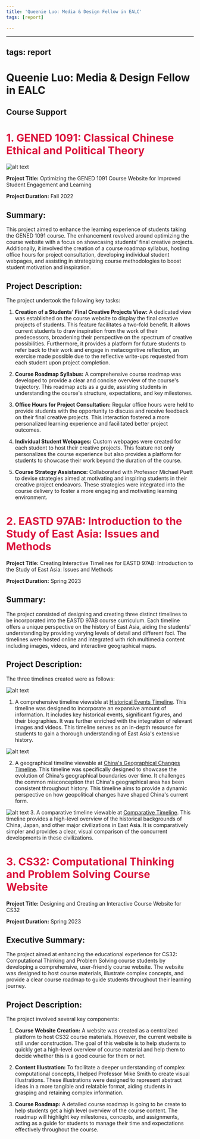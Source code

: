 ```yaml
---
title: 'Queenie Luo: Media & Design Fellow in EALC'
tags: [report]

---
```


---
tags: report
---

# Queenie Luo: Media & Design Fellow in EALC

## Course Support

# <font color='crimson'>1. GENED 1091: Classical Chinese Ethical and Political Theory</font>

![alt text](https://files.slack.com/files-pri/T0HTW3H0V-F04HS5879J7/gened1091_course_roadmap.png?pub_secret=86e1fa30d2)

**Project Title:** Optimizing the GENED 1091 Course Website for Improved Student Engagement and Learning

**Project Duration:** Fall 2022

## Summary:

This project aimed to enhance the learning experience of students taking the GENED 1091 course. The enhancement revolved around optimizing the course website with a focus on showcasing students' final creative projects. Additionally, it involved the creation of a course roadmap syllabus, hosting office hours for project consultation, developing individual student webpages, and assisting in strategizing course methodologies to boost student motivation and inspiration.

## Project Description:

The project undertook the following key tasks:

1. **Creation of a Students' Final Creative Projects View:** A dedicated view was established on the course website to display the final creative projects of students. This feature facilitates a two-fold benefit. It allows current students to draw inspiration from the work of their predecessors, broadening their perspective on the spectrum of creative possibilities. Furthermore, it provides a platform for future students to refer back to their work and engage in metacognitive reflection, an exercise made possible due to the reflective write-ups requested from each student upon project completion.

2. **Course Roadmap Syllabus:** A comprehensive course roadmap was developed to provide a clear and concise overview of the course's trajectory. This roadmap acts as a guide, assisting students in understanding the course's structure, expectations, and key milestones.

3. **Office Hours for Project Consultation:** Regular office hours were held to provide students with the opportunity to discuss and receive feedback on their final creative projects. This interaction fostered a more personalized learning experience and facilitated better project outcomes.

4. **Individual Student Webpages:** Custom webpages were created for each student to host their creative projects. This feature not only personalizes the course experience but also provides a platform for students to showcase their work beyond the duration of the course.

5. **Course Strategy Assistance:** Collaborated with Professor Michael Puett to devise strategies aimed at motivating and inspiring students in their creative project endeavors. These strategies were integrated into the course delivery to foster a more engaging and motivating learning environment.

# <font color='crimson'>2. EASTD 97AB: Introduction to the Study of East Asia: Issues and Methods</font>

**Project Title:** Creating Interactive Timelines for EASTD 97AB: Introduction to the Study of East Asia: Issues and Methods

**Project Duration:** Spring 2023

## Summary:

The project consisted of designing and creating three distinct timelines to be incorporated into the EASTD 97AB course curriculum. Each timeline offers a unique perspective on the history of East Asia, aiding the students' understanding by providing varying levels of detail and different foci. The timelines were hosted online and integrated with rich multimedia content including images, videos, and interactive geographical maps.

## Project Description:

The three timelines created were as follows:

![alt text](https://eastd97.s3.us-east-2.amazonaws.com/1.png)


1. A comprehensive timeline viewable at [Historical Events Timeline](https://china-timeline.s3.us-east-2.amazonaws.com/index.html). This timeline was designed to incorporate an expansive amount of information. It includes key historical events, significant figures, and their biographies. It was further enriched with the integration of relevant images and videos. This timeline serves as an in-depth resource for students to gain a thorough understanding of East Asia's extensive history.

![alt text](https://eastd97.s3.us-east-2.amazonaws.com/2.png)

2. A geographical timeline viewable at [China's Geographical Changes Timeline](https://eastd97.s3.us-east-2.amazonaws.com/china3.htm). This timeline was specifically designed to showcase the evolution of China's geographical boundaries over time. It challenges the common misconception that China's geographical area has been consistent throughout history. This timeline aims to provide a dynamic perspective on how geopolitical changes have shaped China's current form.

![alt text](https://eastd97.s3.us-east-2.amazonaws.com/3.png)
3. A comparative timeline viewable at [Comparative Timeline](https://eastd97.s3.us-east-2.amazonaws.com/comparative.html). This timeline provides a high-level overview of the historical backgrounds of China, Japan, and other major civilizations in East Asia. It is comparatively simpler and provides a clear, visual comparison of the concurrent developments in these civilizations.

# <font color='crimson'>3. CS32: Computational Thinking and Problem Solving Course Website</font>

**Project Title:** Designing and Creating an Interactive Course Website for CS32

**Project Duration:** Spring 2023

## Executive Summary:

The project aimed at enhancing the educational experience for CS32: Computational Thinking and Problem Solving course students by developing a comprehensive, user-friendly course website. The website was designed to host course materials, illustrate complex concepts, and provide a clear course roadmap to guide students throughout their learning journey.

## Project Description:

The project involved several key components:

1. **Course Website Creation:** A website was created as a centralized platform to host CS32 course materials. However, the current website is still under construction. The goal of this website is to help students to quickly get a high-level overview of course material and help them to decide whether this is a good course for them or not. 

2. **Content Illustration:** To facilitate a deeper understanding of complex computational concepts, I helped Professor Mike Smith to create visual illustrations. These illustrations were designed to represent abstract ideas in a more tangible and relatable format, aiding students in grasping and retaining complex information.

3. **Course Roadmap:** A detailed course roadmap is going to be create to help students get a high level overview of the course content. The roadmap will highlight key milestones, concepts, and assignments, acting as a guide for students to manage their time and expectations effectively throughout the course.

